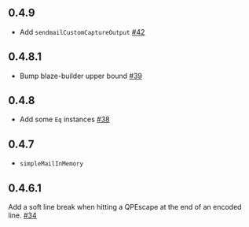 ## 0.4.9

* Add `sendmailCustomCaptureOutput` [#42](https://github.com/snoyberg/mime-mail/pull/42)

## 0.4.8.1

* Bump blaze-builder upper bound [#39](https://github.com/snoyberg/mime-mail/pull/39)

## 0.4.8

* Add some `Eq` instances [#38](https://github.com/snoyberg/mime-mail/pull/38)

## 0.4.7

* `simpleMailInMemory`

## 0.4.6.1

Add a soft line break when hitting a QPEscape at the end of an encoded line. [#34](https://github.com/snoyberg/mime-mail/pull/34)
